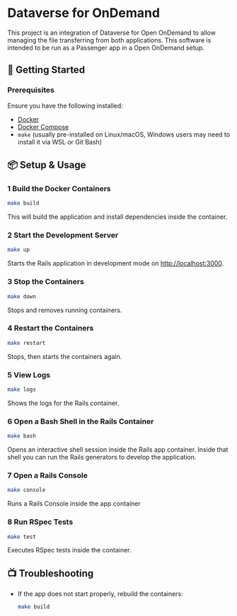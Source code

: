# Dataverse for OnDemand

This project is an integration of Dataverse for Open OnDemand to allow managing the file transferring from
both applications. This software is intended to be run as a Passenger app in a Open OnDemand setup.

## 🚀 Getting Started

### Prerequisites
Ensure you have the following installed:
- [Docker](https://www.docker.com/)
- [Docker Compose](https://docs.docker.com/compose/)
- `make` (usually pre-installed on Linux/macOS, Windows users may need to install it via WSL or Git Bash)

## 📦 Setup & Usage

### 1 Build the Docker Containers
```sh
make build
```
This will build the application and install dependencies inside the container.

### 2 Start the Development Server
```sh
make up
```
Starts the Rails application in development mode on [http://localhost:3000](http://localhost:3000).

### 3 Stop the Containers
```sh
make down
```
Stops and removes running containers.

### 4 Restart the Containers
```sh
make restart
```
Stops, then starts the containers again.

### 5 View Logs
```sh
make logs
```
Shows the logs for the Rails container.

### 6 Open a Bash Shell in the Rails Container
```sh
make bash
```
Opens an interactive shell session inside the Rails app container. Inside that shell you can run the Rails generators
to develop the application.

### 7 Open a Rails Console
```sh
make console
```
Runs a Rails Console inside the app container

### 8 Run RSpec Tests
```sh
make test
```
Executes RSpec tests inside the container.

## 📺 Troubleshooting

- If the app does not start properly, rebuild the containers:
  ```sh
  make build
  ```
